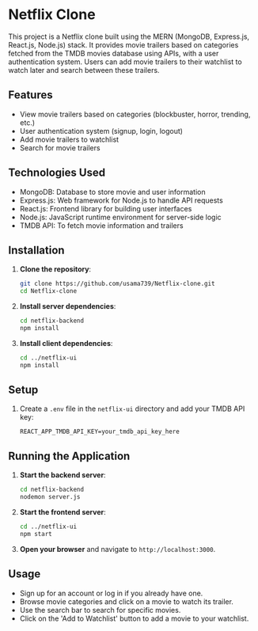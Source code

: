# Netflix Clone

This project is a Netflix clone built using the MERN (MongoDB, Express.js, React.js, Node.js) stack. It provides movie trailers based on categories fetched from the TMDB movies database using APIs, with a user authentication system. Users can add movie trailers to their watchlist to watch later and search between these trailers.

## Features

- View movie trailers based on categories (blockbuster, horror, trending, etc.)
- User authentication system (signup, login, logout)
- Add movie trailers to watchlist
- Search for movie trailers

## Technologies Used

- MongoDB: Database to store movie and user information
- Express.js: Web framework for Node.js to handle API requests
- React.js: Frontend library for building user interfaces
- Node.js: JavaScript runtime environment for server-side logic
- TMDB API: To fetch movie information and trailers

## Installation

1. **Clone the repository**:
    ```bash
    git clone https://github.com/usama739/Netflix-clone.git
    cd Netflix-clone
    ```

2. **Install server dependencies**:
    ```bash
    cd netflix-backend
    npm install
    ```

3. **Install client dependencies**:
    ```bash
    cd ../netflix-ui
    npm install
    ```

## Setup

1. Create a `.env` file in the `netflix-ui` directory and add your TMDB API key:
     ```env
     REACT_APP_TMDB_API_KEY=your_tmdb_api_key_here
     ```

## Running the Application

1. **Start the backend server**:
    ```bash
    cd netflix-backend
    nodemon server.js
    ```

2. **Start the frontend server**:
    ```bash
    cd ../netflix-ui
    npm start
    ```

3. **Open your browser** and navigate to `http://localhost:3000`.

## Usage
- Sign up for an account or log in if you already have one.
- Browse movie categories and click on a movie to watch its trailer.
- Use the search bar to search for specific movies.
- Click on the 'Add to Watchlist' button to add a movie to your watchlist.
